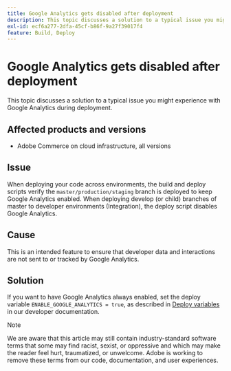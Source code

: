```yaml
---
title: Google Analytics gets disabled after deployment
description: This topic discusses a solution to a typical issue you might experience with Google Analytics during deployment.
exl-id: ecf6a277-2dfa-45cf-b86f-9a27f39017f4
feature: Build, Deploy
---
```

# Google Analytics gets disabled after deployment

This topic discusses a solution to a typical issue you might experience with Google Analytics during deployment.

## Affected products and versions

* Adobe Commerce on cloud infrastructure, all versions

## Issue

When deploying your code across environments, the build and deploy scripts verify the `master/production/staging` branch is deployed to keep Google Analytics enabled. When deploying develop (or child) branches of master to developer environments (Integration), the deploy script disables Google Analytics.

## Cause

This is an intended feature to ensure that developer data and interactions are not sent to or tracked by Google Analytics.

## Solution

If you want to have Google Analytics always enabled, set the deploy variable `ENABLE_GOOGLE_ANALYTICS = true`, as described in [Deploy variables](https://devdocs.magento.com/guides/v2.3/cloud/env/variables-deploy.html#enable_google_analytics) in our developer documentation.

>[!NOTE]
>
>We are aware that this article may still contain industry-standard software terms that some may find racist, sexist, or oppressive and which may make the reader feel hurt, traumatized, or unwelcome. Adobe is working to remove these terms from our code, documentation, and user experiences.
